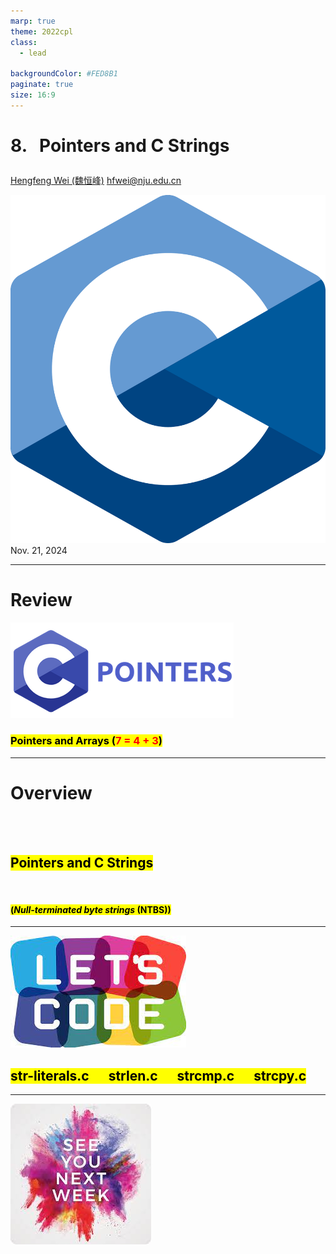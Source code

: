 ```yaml
---
marp: true
theme: 2022cpl
class:
  - lead

backgroundColor: #FED8B1
paginate: true
size: 16:9
---
```

# <p id = "small-caps">8. &nbsp; Pointers and C Strings</p>

[Hengfeng Wei (魏恒峰)](https://hengxin.github.io/)
hfwei@nju.edu.cn

![w:200](figs/C.png)
Nov. 21, 2024

---
# Review

![w:700](figs/C-Pointers.png)

### <mark>Pointers and Arrays (<font color = red>7 = 4 + 3</font>)</mark>

---
# Overview
<br>
<br>

## <mark>Pointers and C Strings</mark>
<br>

#### <mark>(*Null-terminated byte strings* (NTBS))</mark>

---
![w:600](figs/lets-code.jpeg)
<br>

## <mark>str-literals.c &emsp; strlen.c &emsp; strcmp.c &emsp; strcpy.c</mark>

---
![bg w:600](figs/see-you.jpeg)